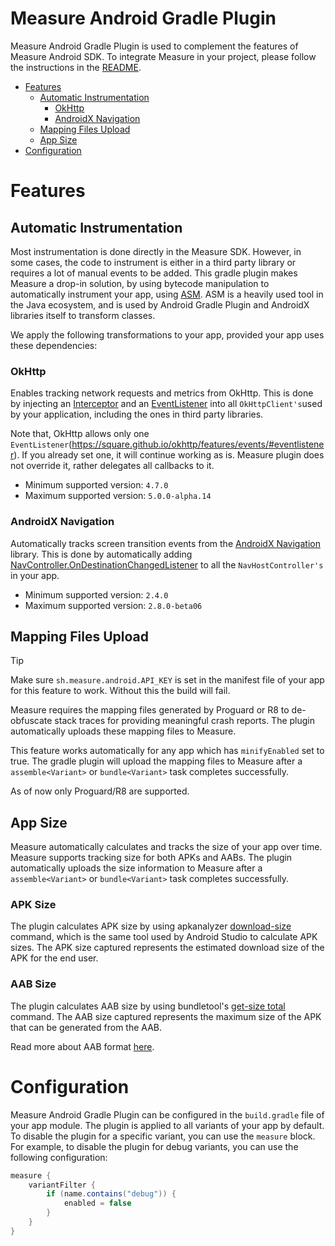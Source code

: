 # Measure Android Gradle Plugin

Measure Android Gradle Plugin is used to complement the features of Measure Android SDK. To integrate Measure in your
project, please follow the instructions in the [README](README.md#getting-started).

* [Features](#features)
  * [Automatic Instrumentation](#automatic-instrumentation)
    * [OkHttp](#okhttp)
    * [AndroidX Navigation](#androidx-navigation)
  * [Mapping Files Upload](#mapping-files-upload)
  * [App Size](#app-size)
* [Configuration](#configuration)

# Features

## Automatic Instrumentation

Most instrumentation is done directly in the Measure SDK. However, in some cases, the code to instrument is either in a
third party library or requires a lot of manual events to be added.
This gradle plugin makes Measure a drop-in solution, by using bytecode manipulation to automatically instrument your
app, using [ASM](https://asm.ow2.io/). ASM is a heavily used tool in the Java ecosystem, and is used by Android Gradle
Plugin and AndroidX libraries itself to transform classes.

We apply the following transformations to your app, provided your app uses these dependencies:

### OkHttp

Enables tracking network requests and metrics from OkHttp.
This is done by injecting an [Interceptor](https://square.github.io/okhttp/features/interceptors/)
and an [EventListener](https://square.github.io/okhttp/features/events/#eventlistener) into
all `OkHttpClient's`used by your application, including the ones in third party libraries.

Note that, OkHttp allows only one `EventListener`(https://square.github.io/okhttp/features/events/#eventlistener). If
you already set one, it will continue working as is. Measure plugin does not override it, rather delegates all callbacks
to it.

* Minimum supported version: `4.7.0`
* Maximum supported version: `5.0.0-alpha.14`

### AndroidX Navigation

Automatically tracks screen transition events from
the [AndroidX Navigation](https://developer.android.com/guide/navigation)
library. This is done by automatically
adding [NavController.OnDestinationChangedListener](https://developer.android.com/reference/androidx/navigation/NavController.OnDestinationChangedListener)
to all the `NavHostController's` in your app.

* Minimum supported version: `2.4.0`
* Maximum supported version: `2.8.0-beta06`

## Mapping Files Upload

> [!TIP]
> Make sure `sh.measure.android.API_KEY` is set in the manifest file of your app for this feature to work. Without this
> the build will fail.


Measure requires the mapping files generated by Proguard or R8 to de-obfuscate stack traces for
providing meaningful crash reports. The plugin automatically uploads these mapping files to Measure.

This feature works automatically for any app which has `minifyEnabled` set to true. The gradle plugin will upload the
mapping files to Measure after a `assemble<Variant>` or `bundle<Variant>` task completes successfully.

As of now only Proguard/R8 are supported.

## App Size

Measure automatically calculates and tracks the size of your app over time. Measure supports tracking size for both APKs
and AABs. The plugin automatically uploads the size information to Measure after a `assemble<Variant>`
or `bundle<Variant>` task completes successfully.

### APK Size

The plugin calculates APK size by using
apkanalyzer [download-size](https://developer.android.com/tools/apkanalyzer#commands) command, which is the
same tool used by Android Studio to calculate APK sizes. The APK size captured represents the estimated download size of
the APK for the end user.

### AAB Size

The plugin calculates AAB size by using bundletool's [get-size total](https://developer.android.com/tools/bundletool)
command. The AAB size captured represents the maximum size of the APK that can be generated from the AAB.

Read more about AAB format [here](https://developer.android.com/guide/app-bundle).

# Configuration

Measure Android Gradle Plugin can be configured in the `build.gradle` file of your app module. The plugin is applied
to all variants of your app by default. To disable the plugin for a specific variant, you can use the `measure` block.
For example, to disable the plugin for debug variants, you can use the following configuration:

```groovy
measure {
    variantFilter {
        if (name.contains("debug")) {
            enabled = false
        }
    }
}
```
